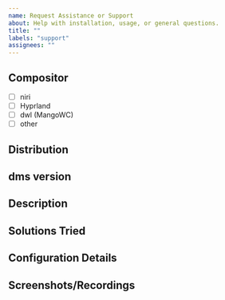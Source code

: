 ```yaml
---
name: Request Assistance or Support
about: Help with installation, usage, or general questions.
title: ""
labels: "support"
assignees: ""
---
```


## Compositor

- [ ] niri
- [ ] Hyprland
- [ ] dwl (MangoWC)
- [ ] other

## Distribution

<!-- Arch, Fedora, Debian, etc. -->

## dms version

<!-- Output of dms version command -->

## Description

<!-- Brief description of the support needed -->

## Solutions Tried

<!-- Describe what you've tried so far -->
<!-- Outlining what you've tried so far helps us make improvements to the user experience and documentation to avoid recurrent issues -->

## Configuration Details

<!-- Include any configuration if relevant -->

## Screenshots/Recordings

<!-- If applicable, add screenshots or screen recordings -->